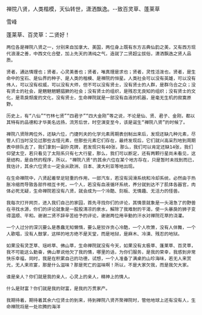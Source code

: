 禅院八贤，人类楷模，天仙转世，潇洒飘逸。--致百灵草、蓬莱草

雪峰


蓬莱草、百灵草：二贤好！

    两位各是禅院八贤之一，分别来自加拿大、美国，两位身上既有东方古典仙韵之美，又有西方现代浪漫之善，中西文化合壁，加上先天的清纯之气，造就了二贤超尘拔俗，潇洒飘逸之贤人品质。

    贤者，通达情理也；贤者，心灵美善也；贤者，唯真理是求也；贤者，灵性活泼也，贤者，是生命中的宝石、是仙界的种子、是人类的楷模、是禅院的恒星。人类社会可以没有英雄，可以没有伟人，可以没有权威，可以没有大师，但不可以没有贤士，没有贤士的人群，是群乌合之众；没有贤士的社会，是魑魅魍魉猖獗的社会；没有贤士的组织，是残忍无良知的组织；没有贤士的文化，是乖戾颓废的文化，没有贤士，生命禅院就是一部没有血液的机器，是毫无生机的寂寞原野。

    历史上，有“八仙”“竹林七贤”“四君子”“四大金刚”等之说，不论是仙、贤、君子、金刚，都以其特有的品德和才华美名远扬，流芳后世，时空演变至今，该是诞生“禅院八贤”的时候了。

    禅院八贤除两位外，还缺六位，门捷列夫的化学元素周期表创制出来后，发现还缺几种元素，尽管人们当时没见过那些古怪元素，但那些元素它们存在，最终发现后，它们就兴高采烈地到周期表中排队去了，我们拿到一副扑克牌，若发现只有40张，那么，我们可以肯定还缺14张，我们仰望太空，若只看见了太阳系只有七大行星，那么，我们可以断定，还有两颗行星尚未看见，这是结构，是自然的程序，所以，"禅院八贤"的其余六位在某个地方存在，只是暂时未找到而已，我估计，其余六位贤士一定会从欧洲、日本、澳大利亚等地出现。

    在生命禅院中，八贤起着举足轻重的作用，一部汽车，若没有润滑系统和冷却系统，必然由于热胀冷缩而导致各部件相互卡死，一个人，若没有血液循环系统，养分就到达不了肌体各器官，肉体必死无疑，生命禅院若没有八贤，就会成为一个冷酷、刻板、无情趣、无活力的怪兽。

    我每次打开网页，进入我们自己的家园，首先寻找你们的评论，其情景就象是一头渴急了的野兽在寻找水源，你们的评论就象是一股股清凉的泉水，解除了我难耐的干渴，使一头暴戾的狮子变得温顺、平和。谢谢二贤不辞辛苦给予的评论，谢谢两位用辛勤的汗水对禅院花草的浇灌。

    一个人过分的深沉要么是愚蠢无知懒惰，要么是狡诈贪心冷酷，一个人吹箫，没有人伴舞，一个人歌唱，没有人鼓掌，这样的地方绝不是天堂，而是地狱，是麻木、冷漠、残忍的地狱。

    如果没有灵芝草、瑶岭草、佛山草，生命禅院就没有今天，如果没有太极草、蓬莱草、百灵草，我不可能这么勤奋，佛山草说他欠了我的情，哪里的话，为你们服务，是我的荣幸，我感到非常快乐幸福，同时，我是在积累自己的功德，试想，一个人准备了满桌的山珍海味，若无人来赏光，无人来欢宴，那是什么滋味？那是死亡的滋味啊！所以，不是大家欠我，而是我欠大家。

    谁是亲人？你们就是我的亲人，心灵上的亲人，精神上的情人。

    什么是财富？你们就是我的财富，是我的万贯家产。

    我期待着，期待着其余六位贤士的到来，待到禅院八贤齐聚禅院时，管他地球上还有没有人，生命禅院将是一处欢腾的海洋




